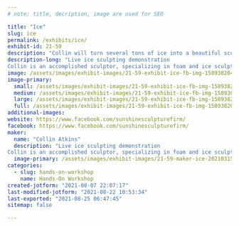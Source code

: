 ```yaml
---
# note: title, decription, image are used for SEO

title: "Ice"
slug: ice
permalink: /exhibits/ice/
exhibit-id: 21-59
description: "Collin will turn several tons of ice into a beautiful sculpture in front of your eyes!"
description-long: "Live ice sculpting demonstration
Collin is an accomplished sculptor, specializing in foam and ice sculptures. He and his team will turn several tons of ice into a beautiful sculpture in front of your eyes during this event!"
image: /assets/images/exhibit-images/21-59-exhibit-ice-fb-img-1589382045484-large.jpg
image-primary: 
  small: /assets/images/exhibit-images/21-59-exhibit-ice-fb-img-1589382045484-small.jpg
  medium: /assets/images/exhibit-images/21-59-exhibit-ice-fb-img-1589382045484-medium.jpg
  large: /assets/images/exhibit-images/21-59-exhibit-ice-fb-img-1589382045484-large.jpg
  full: /assets/images/exhibit-images/21-59-exhibit-ice-fb-img-1589382045484-full.jpg
additional-images: 
website: https://www.facebook.com/sunshinesculpturefirm/
facebook: https://www.facebook.com/sunshinesculpturefirm/
maker: 
  name: "Collin Atkins"
  description: "Live ice sculpting demonstration
Collin is an accomplished sculptor, specializing in foam and ice sculptures. He and his team will turn several tons of ice into a beautiful sculpture in front of your eyes during this event!"
  image-primary: /assets/images/exhibit-images/21-59-maker-ice-20210315-192937-medium.jpg
categories: 
  - slug: hands-on-workshop
    name: Hands-On Workshop
created-jotform: "2021-08-07 22:07:17"
last-modified-jotform: "2021-08-22 10:53:34"
last-exported: "2021-08-25 06:47:45"
sitemap: false

---
```

